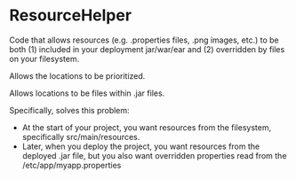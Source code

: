 ResourceHelper
===================
Code that allows resources (e.g. .properties files, .png images, etc.) to
be both (1) included in your deployment jar/war/ear and (2) overridden by
files on your filesystem.

Allows the locations to be prioritized.

Allows locations to be files within .jar files.

Specifically, solves this problem:
 * At the start of your project, you want resources from the filesystem,
   specifically src/main/resources.
 * Later, when you deploy the project, you want resources from the deployed
   .jar file, but you also want overridden properties read from the
   /etc/app/myapp.properties



